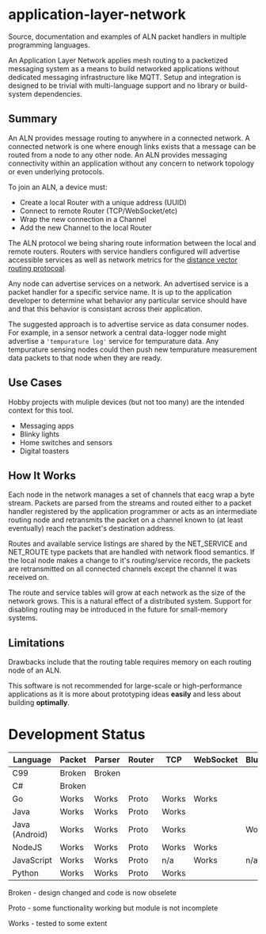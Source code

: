 # application-layer-network
Source, documentation and examples of ALN packet handlers in multiple programming languages.

An Application Layer Network applies mesh routing to a packetized messaging system as a means to build networked applications without dedicated messaging infrastructure like MQTT. Setup and integration is designed to be trivial with multi-language support and no library or build-system dependencies.

## Summary
An ALN provides message routing to anywhere in a connected network. A connected network is one where enough links exists that a message can be routed from a node to any other node. An ALN provides messaging connectivity within an application without any concern to network topology or even underlying protocols.

To join an ALN, a device must:
 * Create a local Router with a unique address (UUID)
 * Connect to remote Router (TCP/WebSocket/etc)
 * Wrap the new connection in a Channel
 * Add the new Channel to the local Router

The ALN protocol we being sharing route information between the local and remote routers. Routers with service handlers configured will advertise accessible services as well as network metrics for the [distance vector routing protocoal](https://en.wikipedia.org/wiki/Distance-vector_routing_protocol).

Any node can advertise services on a network. An advertised service is a packet handler for a specific service name. It is up to the application developer to determine what behavior any particular service should have and that this behavior is consistant across their application.

The suggested approach is to advertise service as data consumer nodes. For example, in a sensor network a central data-logger node might advertise a `'tempurature log'` service for tempurature data. Any tempurature sensing nodes could then push new tempurature measurement data packets to that node when they are ready.


## Use Cases
 Hobby projects with muliple devices (but not too many) are the intended context for this tool.
 
 * Messaging apps
 * Blinky lights
 * Home switches and sensors
 * Digital toasters

## How It Works
Each node in the network manages a set of channels that eacg wrap a byte stream.
Packets are parsed from the streams and routed either to a packet handler registered by the application programmer or acts as an intermediate routing node and retransmits the packet on a channel known to (at least eventually) reach the packet's destination address.

Routes and available service listings are shared by the NET_SERVICE and NET_ROUTE type packets that are handled with network flood semantics. If the local node makes a change to it's routing/service records, the packets are retransmitted on all connected channels except the channel it was received on.

The route and service tables will grow at each network as the size of the network grows. This is a natural effect of a distributed system. Support for disabling routing may be introduced in the future for small-memory systems. 

## Limitations
Drawbacks include that the routing table requires memory on each routing node of an ALN.

This software is not recommended for large-scale or high-performance applications as it is more about prototyping ideas **easily** and less about building **optimally**. 

# Development Status
| Language      | Packet | Parser | Router | TCP   | WebSocket | Bluetooth |
|---------------|--------|--------|--------|-------|-----------|-----------|
| C99           | Broken | Broken |        |       |           |           |
| C#            | Broken |        |        |       |           |           |
| Go            | Works  | Works  | Proto  | Works | Works     |           |
| Java          | Works  | Works  | Proto  | Works |           |           |
| Java (Android)| Works  | Works  | Proto  | Works |           | Works     |
| NodeJS        | Works  | Works  | Proto  | Works | Works     |           |
| JavaScript    | Works  | Works  | Proto  | n/a   | Works     | n/a       |
| Python        | Works  | Works  | Proto  | Works |           |           |

Broken - design changed and code is now obselete

Proto - some functionality working but module is not incomplete

Works - tested to some extent
